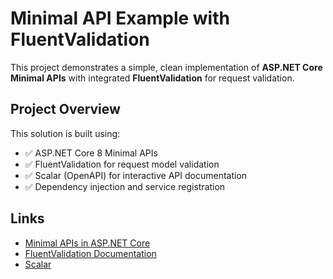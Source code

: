 # Minimal API Example with FluentValidation

This project demonstrates a simple, clean implementation of **ASP.NET Core Minimal APIs** with integrated **FluentValidation** for request validation.

## Project Overview

This solution is built using:

- ✅ ASP.NET Core 8 Minimal APIs
- ✅ FluentValidation for request model validation
- ✅ Scalar (OpenAPI) for interactive API documentation
- ✅ Dependency injection and service registration

## Links

* [Minimal APIs in ASP.NET Core](https://learn.microsoft.com/en-us/aspnet/core/fundamentals/minimal-apis)
* [FluentValidation Documentation](https://docs.fluentvalidation.net/)
* [Scalar](https://github.com/scalar/scalar)
